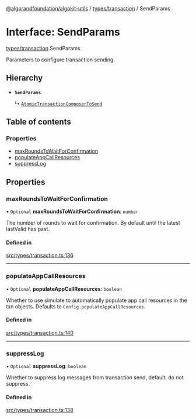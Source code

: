 [@algorandfoundation/algokit-utils](../README.md) / [types/transaction](../modules/types_transaction.md) / SendParams

# Interface: SendParams

[types/transaction](../modules/types_transaction.md).SendParams

Parameters to configure transaction sending.

## Hierarchy

- **`SendParams`**

  ↳ [`AtomicTransactionComposerToSend`](types_transaction.AtomicTransactionComposerToSend.md)

## Table of contents

### Properties

- [maxRoundsToWaitForConfirmation](types_transaction.SendParams.md#maxroundstowaitforconfirmation)
- [populateAppCallResources](types_transaction.SendParams.md#populateappcallresources)
- [suppressLog](types_transaction.SendParams.md#suppresslog)

## Properties

### maxRoundsToWaitForConfirmation

• `Optional` **maxRoundsToWaitForConfirmation**: `number`

The number of rounds to wait for confirmation. By default until the latest lastValid has past.

#### Defined in

[src/types/transaction.ts:136](https://github.com/algorandfoundation/algokit-utils-ts/blob/main/src/types/transaction.ts#L136)

___

### populateAppCallResources

• `Optional` **populateAppCallResources**: `boolean`

Whether to use simulate to automatically populate app call resources in the txn objects. Defaults to `Config.populateAppCallResources`.

#### Defined in

[src/types/transaction.ts:140](https://github.com/algorandfoundation/algokit-utils-ts/blob/main/src/types/transaction.ts#L140)

___

### suppressLog

• `Optional` **suppressLog**: `boolean`

Whether to suppress log messages from transaction send, default: do not suppress.

#### Defined in

[src/types/transaction.ts:138](https://github.com/algorandfoundation/algokit-utils-ts/blob/main/src/types/transaction.ts#L138)

